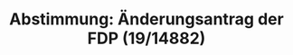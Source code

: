 ---
abstimmung:
  abstimmung: 3
  bundestagssitzung: 124
  legislaturperiode: 19
categories:
- Todo
data:
- title: Abstimmungsergebnis 20191107_1-data.pdf
  url: /res/2021-btw/abstimmungsergebnisse/20191107_1-data.pdf
- title: Abstimmungsergebnis 20191107_1_xls-data.xlsx
  url: /res/2021-btw/abstimmungsergebnisse/20191107_1_xls-data.xlsx
- title: Abstimmungsergebnis 20191107_1_xls-data.csv
  url: /res/2021-btw/abstimmungsergebnisse/csv/20191107_1_xls-data.csv
ergebnis:
  afd:
    enthaltung: 0
    gesamt: 91
    ja: 76
    nein: 1
    nichtabgegeben: 14
    ungueltig: 0
  bü90/gr:
    enthaltung: 0
    gesamt: 67
    ja: 59
    nein: 0
    nichtabgegeben: 8
    ungueltig: 0
  cdu/csu:
    enthaltung: 0
    gesamt: 246
    ja: 0
    nein: 221
    nichtabgegeben: 25
    ungueltig: 0
  die linke.:
    enthaltung: 0
    gesamt: 69
    ja: 60
    nein: 0
    nichtabgegeben: 9
    ungueltig: 0
  fdp:
    enthaltung: 0
    gesamt: 80
    ja: 73
    nein: 0
    nichtabgegeben: 7
    ungueltig: 0
  file: 20191107_1_xls-data.xlsx
  fraktionslos:
    enthaltung: 0
    gesamt: 4
    ja: 1
    nein: 0
    nichtabgegeben: 3
    ungueltig: 0
  spd:
    enthaltung: 0
    gesamt: 152
    ja: 0
    nein: 136
    nichtabgegeben: 16
    ungueltig: 0
layout: abstimmung
links:
- title: Link zu bundestag.de
  url: https://www.bundestag.de/parlament/plenum/abstimmung/abstimmung?id=628
preview: 'Deutscher Bundestag


  124. Sitzung des Deutschen Bundestages

  am Donnerstag, 7. November 2019


  Endgültiges Ergebnis der Namentlichen Abstimmung Nr. 3


  Änderungsantrag der Abgeordneten Dr. Florian Toncar, Christian Dürr, Frank Schäffler,

  weiterer Abgeordneter und der Fraktion der FDP

  zu der zweiten Beratung des Gesetzentwurfs der Bundesregierung

  Drs. 19/13436, 19/13712, 19/14873

  Entwurf eines Gesetzes zur weiteren steuerlichen Förderung der Elektromobilität
  und zur

  Änderung weiterer steuerlicher Vorschriften

  Drs. 19/14882'
tags:
- Todo
title: 'Abstimmung: Änderungsantrag der FDP (19/14882)'
---